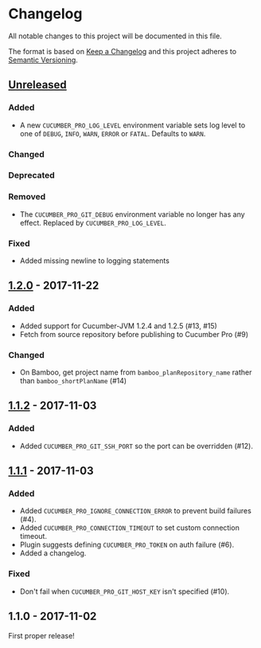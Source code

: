 # Changelog

All notable changes to this project will be documented in this file.

The format is based on [Keep a Changelog](http://keepachangelog.com/en/1.0.0/)
and this project adheres to [Semantic Versioning](http://semver.org/spec/v2.0.0.html).

## [Unreleased]

### Added
* A new `CUCUMBER_PRO_LOG_LEVEL` environment variable sets log level to one of `DEBUG`, `INFO`, `WARN`, `ERROR` or `FATAL`. Defaults to `WARN`.

### Changed

### Deprecated

### Removed
* The `CUCUMBER_PRO_GIT_DEBUG` environment variable no longer has any effect. Replaced by `CUCUMBER_PRO_LOG_LEVEL`.

### Fixed

* Added missing newline to logging statements

## [1.2.0] - 2017-11-22

### Added

* Added support for Cucumber-JVM 1.2.4 and 1.2.5 (#13, #15)
* Fetch from source repository before publishing to Cucumber Pro (#9)

### Changed

* On Bamboo, get project name from `bamboo_planRepository_name` rather than `bamboo_shortPlanName` (#14)

## [1.1.2] - 2017-11-03

### Added

* Added `CUCUMBER_PRO_GIT_SSH_PORT` so the port can be overridden (#12).

## [1.1.1] - 2017-11-03

### Added

* Added `CUCUMBER_PRO_IGNORE_CONNECTION_ERROR` to prevent build failures (#4).
* Added `CUCUMBER_PRO_CONNECTION_TIMEOUT` to set custom connection timeout.
* Plugin suggests defining `CUCUMBER_PRO_TOKEN` on auth failure (#6).
* Added a changelog.

### Fixed

* Don't fail when `CUCUMBER_PRO_GIT_HOST_KEY` isn't specified (#10).

## 1.1.0 - 2017-11-02

First proper release!

[Unreleased]: https://github.com/cucumber-ltd/cucumber-pro-plugin-jvm/compare/v1.2.0...HEAD
[1.2.0]: https://github.com/cucumber-ltd/cucumber-pro-plugin-jvm/compare/v1.1.2...1.2.0
[1.1.2]: https://github.com/cucumber-ltd/cucumber-pro-plugin-jvm/compare/v1.1.2...1.1.2
[1.1.1]: https://github.com/cucumber-ltd/cucumber-pro-plugin-jvm/compare/v1.1.0...1.1.1
